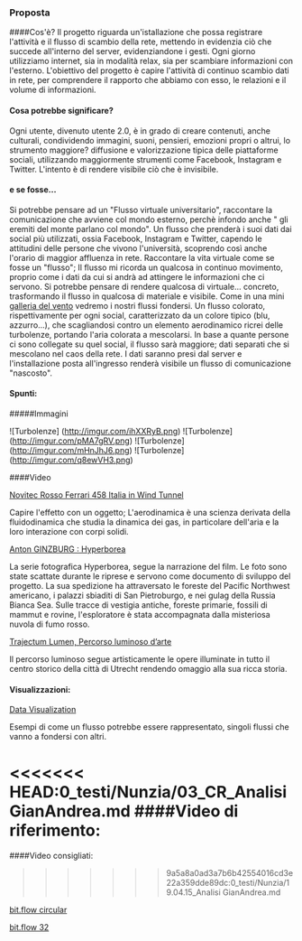 ### Proposta 
####Cos'è?
Il progetto riguarda un'istallazione che possa registrare l'attività e il flusso di scambio della rete, mettendo in evidenzia ciò che succede all'interno del server, evidenziandone i gesti. 
Ogni giorno utilizziamo internet, sia in modalità relax, sia per scambiare informazioni con l'esterno. 
L'obiettivo del progetto è capire l'attività di continuo scambio dati in rete, per comprendere il rapporto che abbiamo con esso, le relazioni e il volume di informazioni. 

#### Cosa potrebbe significare?
Ogni utente, divenuto utente 2.0, è in grado di creare contenuti, anche culturali, condividendo immagini, suoni, pensieri, emozioni propri o altrui, lo strumento maggiore? diffusione e valorizzazione tipica delle piattaforme sociali, utilizzando maggiormente strumenti come Facebook, Instagram e Twitter.
L'intento è di rendere visibile ciò che è invisibile.

#### e se fosse...

Si potrebbe pensare ad un "Flusso virtuale universitario", raccontare la comunicazione che avviene col mondo esterno, perchè infondo anche " gli eremiti del monte parlano col mondo". 
Un flusso che prenderà i suoi dati dai social più utilizzati, ossia Facebook, Instagram e Twitter, capendo le attitudini delle persone che vivono l'università, scoprendo così anche l'orario di maggior affluenza in rete. 
Raccontare la vita virtuale come se fosse un "flusso"; 
Il flusso mi ricorda un qualcosa in continuo movimento, proprio come i dati da cui si andrà ad attingere le informazioni che ci servono. 
Si potrebbe pensare di rendere qualcosa di virtuale... concreto, trasformando il flusso in qualcosa di materiale e visibile. 
Come in una mini [galleria del vento](http://it.wikipedia.org/wiki/Galleria_del_vento) vedremo i nostri flussi fondersi. 
Un flusso colorato, rispettivamente per ogni social, caratterizzato da un colore tipico (blu, azzurro...), che scagliandosi contro un elemento aerodinamico ricrei delle turbolenze, portando l'aria colorata a mescolarsi. In base a quante persone ci sono collegate su quel social, il flusso sarà maggiore; dati separati che si mescolano nel caos della rete. 
I dati saranno presi dal server e l'installazione posta all'ingresso renderà visibile un flusso di comunicazione "nascosto". 

#### Spunti:

#####Immagini

![Turbolenze] (http://imgur.com/ihXXRyB.png)
![Turbolenze] (http://imgur.com/pMA7gRV.png)
![Turbolenze] (http://imgur.com/mHnJhJ6.png)
![Turbolenze] (http://imgur.com/q8ewVH3.png)

####Video

[Novitec Rosso Ferrari 458 Italia in Wind Tunnel](https://www.youtube.com/watch?v=CdE7IT-EsZ0 )

Capire l'effetto con un oggetto; L'aerodinamica è una scienza derivata della fluidodinamica che studia la dinamica dei gas, in particolare dell'aria e la loro interazione con corpi solidi. 

[Anton GINZBURG : Hyperborea](https://vimeo.com/54152122 )

La serie fotografica Hyperborea, segue la narrazione del film. Le foto sono state scattate durante le riprese e servono come documento di sviluppo del progetto. La sua spedizione ha attraversato le foreste del Pacific Northwest americano, i palazzi sbiaditi di San Pietroburgo, e nei gulag della Russia Bianca Sea. Sulle tracce di vestigia antiche, foreste primarie, fossili di mammut e rovine, l'esploratore è stata accompagnata dalla misteriosa nuvola di fumo rosso.

[Trajectum Lumen, Percorso luminoso d’arte](http://www.blogolanda.it/2011/12/09/alla-scoperta-di-utrecht-di-sera-con-il-trajectum-lumen/)

Il percorso luminoso segue artisticamente le opere illuminate in tutto il centro storico della città di Utrecht rendendo omaggio alla sua ricca storia.

#### Visualizzazioni:
[Data Visualization](http://webdesignledger.com/inspiration/15-stunning-examples-of-data-visualization)

Esempi di come un flusso potrebbe essere rappresentato, singoli flussi che vanno a fondersi con altri. 

<<<<<<< HEAD:0_testi/Nunzia/03_CR_Analisi GianAndrea.md
####Video di riferimento:
=======
####Video consigliati:
>>>>>>> 9a5a8a0ad3a7b6b42554016cd3e22a359dde89dc:0_testi/Nunzia/19.04.15_Analisi GianAndrea.md

[bit.flow circular](https://vimeo.com/22390871)

[bit.flow 32](https://vimeo.com/22387556)
